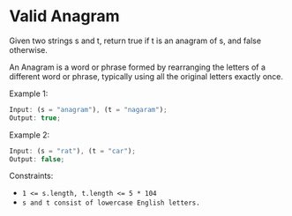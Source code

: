 # Valid Anagram

Given two strings s and t, return true if t is an anagram of s, and false otherwise.

An Anagram is a word or phrase formed by rearranging the letters of a different word or phrase, typically using all the original letters exactly once.

Example 1:

```jsx
Input: (s = "anagram"), (t = "nagaram");
Output: true;
```

Example 2:

```jsx
Input: (s = "rat"), (t = "car");
Output: false;
```

Constraints:

- `1 <= s.length, t.length <= 5 * 104`
- `s and t consist of lowercase English letters.`
